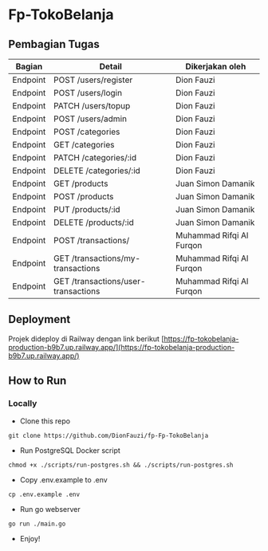 ﻿# Fp-TokoBelanja


## Pembagian Tugas

| Bagian     | Detail             | Dikerjakan oleh          |
|------------|--------------------|--------------------------|
| Endpoint   | POST /users/register        | Dion Fauzi |
| Endpoint   | POST /users/login        | Dion Fauzi |
| Endpoint   | PATCH /users/topup        | Dion Fauzi |
| Endpoint   | POST /users/admin        | Dion Fauzi |
| Endpoint   | POST /categories        | Dion Fauzi |
| Endpoint   | GET /categories        | Dion Fauzi |
| Endpoint   | PATCH /categories/:id        | Dion Fauzi |
| Endpoint   | DELETE /categories/:id        | Dion Fauzi |
| Endpoint   | GET /products        | Juan Simon Damanik |
| Endpoint   | POST /products       | Juan Simon Damanik |
| Endpoint   | PUT /products/:id    | Juan Simon Damanik |
| Endpoint   | DELETE /products/:id | Juan Simon Damanik |
| Endpoint   | POST /transactions/        | Muhammad Rifqi Al Furqon |
| Endpoint   | GET /transactions/my-transactions       | Muhammad Rifqi Al Furqon |
| Endpoint   | GET /transactions/user-transactions    | Muhammad Rifqi Al Furqon|



## Deployment
Projek dideploy di Railway dengan link berikut [https://fp-tokobelanja-production-b9b7.up.railway.app/](https://fp-tokobelanja-production-b9b7.up.railway.app/)

## How to Run
### Locally
- Clone this repo
```
git clone https://github.com/DionFauzi/fp-Fp-TokoBelanja
```
- Run PostgreSQL Docker script
```
chmod +x ./scripts/run-postgres.sh && ./scripts/run-postgres.sh
```
- Copy .env.example to .env
```
cp .env.example .env
```
- Run go webserver
```
go run ./main.go
```
- Enjoy!
